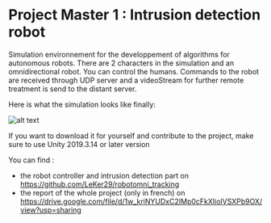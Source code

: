 # Project Master 1 : Intrusion detection robot

Simulation environnement for the developpement of algorithms for autonomous robots. 
There are 2 characters in the simulation and an omnidirectional robot. You can control the humans. 
Commands to the robot are received through UDP server and a videoStream for further remote treatment is send to the distant server.

Here is what the simulation looks like finally:

![alt text](https://github.com/ThibaultPro/ProrokOmnibotSimulation/blob/master/OmnibotSimulation.gif?raw=true)

If you want to download it for yourself and contribute to the project, make sure to use Unity 2019.3.14 or later version


You can find :
  - the robot controller and intrusion detection part on https://github.com/LeKer29/robotomni_tracking
  - the report of the whole project (only in french) on https://drive.google.com/file/d/1w_kriNYUDxC2IMp0cFkXIiolVSXPb9OX/view?usp=sharing

